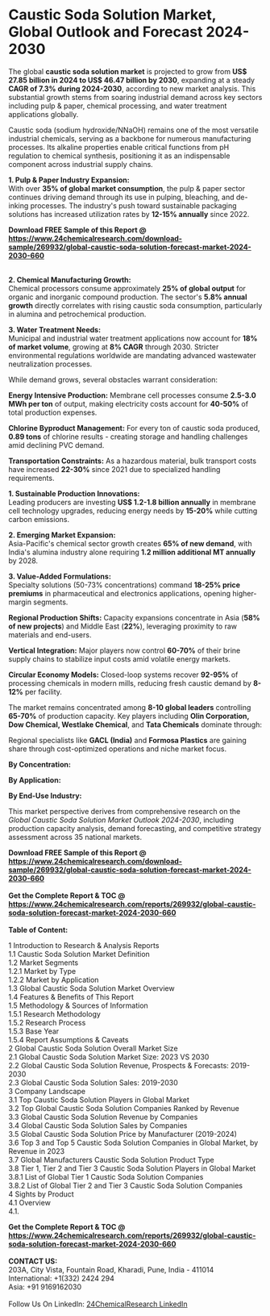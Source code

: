 <h1>Caustic Soda Solution Market, Global Outlook and Forecast 2024-2030</h1><p>The global <strong>caustic soda solution market</strong> is projected to grow from <strong>US$ 27.85 billion in 2024 to US$ 46.47 billion by 2030</strong>, expanding at a steady <strong>CAGR of 7.3% during 2024-2030</strong>, according to new market analysis. This substantial growth stems from soaring industrial demand across key sectors including pulp &amp; paper, chemical processing, and water treatment applications globally.</p><p>Caustic soda (sodium hydroxide/NNaOH) remains one of the most versatile industrial chemicals, serving as a backbone for numerous manufacturing processes. Its alkaline properties enable critical functions from pH regulation to chemical synthesis, positioning it as an indispensable component across industrial supply chains.</p><p><strong>1. Pulp &amp; Paper Industry Expansion:</strong><br>
With over <strong>35% of global market consumption</strong>, the pulp &amp; paper sector continues driving demand through its use in pulping, bleaching, and de-inking processes. The industry's push toward sustainable packaging solutions has increased utilization rates by <strong>12-15% annually</strong> since 2022.</p><div><b>Download FREE Sample of this Report @ 
            <a href="https://www.24chemicalresearch.com/download-sample/269932/global-caustic-soda-solution-forecast-market-2024-2030-660">
            https://www.24chemicalresearch.com/download-sample/269932/global-caustic-soda-solution-forecast-market-2024-2030-660</a></b></div><br><p><strong>2. Chemical Manufacturing Growth:</strong><br>
Chemical processors consume approximately <strong>25% of global output</strong> for organic and inorganic compound production. The sector's <strong>5.8% annual growth</strong> directly correlates with rising caustic soda consumption, particularly in alumina and petrochemical production.</p><p><strong>3. Water Treatment Needs:</strong><br>
Municipal and industrial water treatment applications now account for <strong>18% of market volume</strong>, growing at <strong>8% CAGR</strong> through 2030. Stricter environmental regulations worldwide are mandating advanced wastewater neutralization processes.</p><p>While demand grows, several obstacles warrant consideration:</p><p><strong>Energy Intensive Production:</strong> Membrane cell processes consume <strong>2.5-3.0 MWh per ton</strong> of output, making electricity costs account for <strong>40-50%</strong> of total production expenses.</p><p><strong>Chlorine Byproduct Management:</strong> For every ton of caustic soda produced, <strong>0.89 tons</strong> of chlorine results - creating storage and handling challenges amid declining PVC demand.</p><p><strong>Transportation Constraints:</strong> As a hazardous material, bulk transport costs have increased <strong>22-30%</strong> since 2021 due to specialized handling requirements.</p><p><strong>1. Sustainable Production Innovations:</strong><br>
Leading producers are investing <strong>US$ 1.2-1.8 billion annually</strong> in membrane cell technology upgrades, reducing energy needs by <strong>15-20%</strong> while cutting carbon emissions.</p><p><strong>2. Emerging Market Expansion:</strong><br>
Asia-Pacific's chemical sector growth creates <strong>65% of new demand</strong>, with India's alumina industry alone requiring <strong>1.2 million additional MT annually</strong> by 2028.</p><p><strong>3. Value-Added Formulations:</strong><br>
Specialty solutions (50-73% concentrations) command <strong>18-25% price premiums</strong> in pharmaceutical and electronics applications, opening higher-margin segments.</p><p><strong>Regional Production Shifts:</strong> Capacity expansions concentrate in Asia (<strong>58% of new projects</strong>) and Middle East (<strong>22%</strong>), leveraging proximity to raw materials and end-users.</p><p><strong>Vertical Integration:</strong> Major players now control <strong>60-70%</strong> of their brine supply chains to stabilize input costs amid volatile energy markets.</p><p><strong>Circular Economy Models:</strong> Closed-loop systems recover <strong>92-95%</strong> of processing chemicals in modern mills, reducing fresh caustic demand by <strong>8-12%</strong> per facility.</p><p>The market remains concentrated among <strong>8-10 global leaders</strong> controlling <strong>65-70%</strong> of production capacity. Key players including <strong>Olin Corporation, Dow Chemical, Westlake Chemical</strong>, and <strong>Tata Chemicals</strong> dominate through:</p><p>Regional specialists like <strong>GACL (India)</strong> and <strong>Formosa Plastics</strong> are gaining share through cost-optimized operations and niche market focus.</p><p><strong>By Concentration:</strong></p><p><strong>By Application:</strong></p><p><strong>By End-Use Industry:</strong></p><p>This market perspective derives from comprehensive research on the <em>Global Caustic Soda Solution Market Outlook 2024-2030</em>, including production capacity analysis, demand forecasting, and competitive strategy assessment across 35 national markets.</p><div><b>Download FREE Sample of this Report @ 
            <a href="https://www.24chemicalresearch.com/download-sample/269932/global-caustic-soda-solution-forecast-market-2024-2030-660">
            https://www.24chemicalresearch.com/download-sample/269932/global-caustic-soda-solution-forecast-market-2024-2030-660</a></b></div><br><div><b>Get the Complete Report & TOC @ 
            <a href="https://www.24chemicalresearch.com/reports/269932/global-caustic-soda-solution-forecast-market-2024-2030-660">
            https://www.24chemicalresearch.com/reports/269932/global-caustic-soda-solution-forecast-market-2024-2030-660</a></b></div><br>
            <b>Table of Content:</b><p>1 Introduction to Research & Analysis Reports<br />
    1.1 Caustic Soda Solution Market Definition<br />
    1.2 Market Segments<br />
        1.2.1 Market by Type<br />
        1.2.2 Market by Application<br />
    1.3 Global Caustic Soda Solution Market Overview<br />
    1.4 Features & Benefits of This Report<br />
    1.5 Methodology & Sources of Information<br />
        1.5.1 Research Methodology<br />
        1.5.2 Research Process<br />
        1.5.3 Base Year<br />
        1.5.4 Report Assumptions & Caveats<br />
2 Global Caustic Soda Solution Overall Market Size<br />
    2.1 Global Caustic Soda Solution Market Size: 2023 VS 2030<br />
    2.2 Global Caustic Soda Solution Revenue, Prospects & Forecasts: 2019-2030<br />
    2.3 Global Caustic Soda Solution Sales: 2019-2030<br />
3 Company Landscape<br />
    3.1 Top Caustic Soda Solution Players in Global Market<br />
    3.2 Top Global Caustic Soda Solution Companies Ranked by Revenue<br />
    3.3 Global Caustic Soda Solution Revenue by Companies<br />
    3.4 Global Caustic Soda Solution Sales by Companies<br />
    3.5 Global Caustic Soda Solution Price by Manufacturer (2019-2024)<br />
    3.6 Top 3 and Top 5 Caustic Soda Solution Companies in Global Market, by Revenue in 2023<br />
    3.7 Global Manufacturers Caustic Soda Solution Product Type<br />
    3.8 Tier 1, Tier 2 and Tier 3 Caustic Soda Solution Players in Global Market<br />
        3.8.1 List of Global Tier 1 Caustic Soda Solution Companies<br />
        3.8.2 List of Global Tier 2 and Tier 3 Caustic Soda Solution Companies<br />
4 Sights by Product<br />
    4.1 Overview<br />
        4.1.</p><div><b>Get the Complete Report & TOC @ 
            <a href="https://www.24chemicalresearch.com/reports/269932/global-caustic-soda-solution-forecast-market-2024-2030-660">
            https://www.24chemicalresearch.com/reports/269932/global-caustic-soda-solution-forecast-market-2024-2030-660</a></b></div><br><b>CONTACT US:</b><br>
            203A, City Vista, Fountain Road, Kharadi, Pune, India - 411014<br>
            International: +1(332) 2424 294<br>
            Asia: +91 9169162030 <br><br>
            Follow Us On LinkedIn: <a href="https://www.linkedin.com/company/24chemicalresearch/">24ChemicalResearch LinkedIn</a>